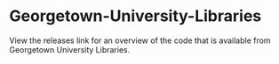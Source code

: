 Georgetown-University-Libraries
===============================

View the releases link for an overview of the code that is available from Georgetown University Libraries.

